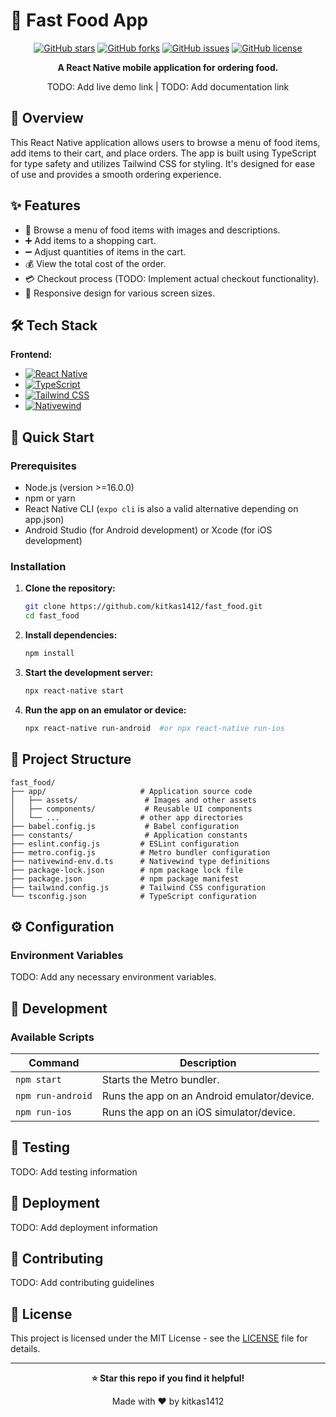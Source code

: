 # 🍔 Fast Food App

<div align="center">

[![GitHub stars](https://img.shields.io/github/stars/kitkas1412/fast_food?style=for-the-badge)](https://github.com/kitkas1412/fast_food/stargazers)
[![GitHub forks](https://img.shields.io/github/forks/kitkas1412/fast_food?style=for-the-badge)](https://github.com/kitkas1412/fast_food/network)
[![GitHub issues](https://img.shields.io/github/issues/kitkas1412/fast_food?style=for-the-badge)](https://github.com/kitkas1412/fast_food/issues)
[![GitHub license](https://img.shields.io/github/license/kitkas1412/fast_food?style=for-the-badge)](LICENSE)

**A React Native mobile application for ordering food.**

TODO: Add live demo link |
TODO: Add documentation link

</div>

## 📖 Overview

This React Native application allows users to browse a menu of food items, add items to their cart, and place orders.  The app is built using TypeScript for type safety and utilizes Tailwind CSS for styling.  It's designed for ease of use and provides a smooth ordering experience.

## ✨ Features

- 🍔 Browse a menu of food items with images and descriptions.
- ➕ Add items to a shopping cart.
- ➖ Adjust quantities of items in the cart.
- 💰 View the total cost of the order.
- 💳 Checkout process (TODO: Implement actual checkout functionality).
- 📱 Responsive design for various screen sizes.


## 🛠️ Tech Stack

**Frontend:**

- [![React Native](https://img.shields.io/badge/React%20Native-%23000000.svg?style=for-the-badge&logo=react&logoColor=white)](https://reactnative.dev/)
- [![TypeScript](https://img.shields.io/badge/TypeScript-007ACC?style=for-the-badge&logo=typescript&logoColor=white)](https://www.typescriptlang.org/)
- [![Tailwind CSS](https://img.shields.io/badge/tailwindcss-38B2AC?style=for-the-badge&logo=tailwind-css&logoColor=white)](https://tailwindcss.com/)
- [![Nativewind](https://img.shields.io/badge/nativewind-%2338B2AC?style=for-the-badge)](https://nativewind.dev/)


## 🚀 Quick Start

### Prerequisites

- Node.js (version >=16.0.0)
- npm or yarn
- React Native CLI (`expo cli` is also a valid alternative depending on app.json)
- Android Studio (for Android development) or Xcode (for iOS development)

### Installation

1. **Clone the repository:**
   ```bash
   git clone https://github.com/kitkas1412/fast_food.git
   cd fast_food
   ```

2. **Install dependencies:**
   ```bash
   npm install
   ```

3. **Start the development server:**
   ```bash
   npx react-native start
   ```

4. **Run the app on an emulator or device:**
   ```bash
   npx react-native run-android  #or npx react-native run-ios
   ```


## 📁 Project Structure

```
fast_food/
├── app/                     # Application source code
│   ├── assets/               # Images and other assets
│   ├── components/           # Reusable UI components
│   └── ...                  # other app directories
├── babel.config.js           # Babel configuration
├── constants/                # Application constants
├── eslint.config.js         # ESLint configuration
├── metro.config.js          # Metro bundler configuration
├── nativewind-env.d.ts      # Nativewind type definitions
├── package-lock.json        # npm package lock file
├── package.json             # npm package manifest
├── tailwind.config.js       # Tailwind CSS configuration
└── tsconfig.json            # TypeScript configuration
```


## ⚙️ Configuration

### Environment Variables

TODO: Add any necessary environment variables.


## 🔧 Development

### Available Scripts

| Command          | Description                                 |
|-----------------|---------------------------------------------|
| `npm start`      | Starts the Metro bundler.                     |
| `npm run-android`| Runs the app on an Android emulator/device. |
| `npm run-ios`    | Runs the app on an iOS simulator/device.    |


## 🧪 Testing

TODO: Add testing information


## 🚀 Deployment

TODO: Add deployment information


## 🤝 Contributing

TODO: Add contributing guidelines


## 📄 License

This project is licensed under the MIT License - see the [LICENSE](LICENSE) file for details.

---

<div align="center">

**⭐ Star this repo if you find it helpful!**

Made with ❤️ by kitkas1412

</div>
